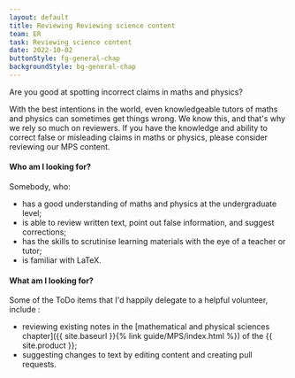 ```yaml
---
layout: default
title: Reviewing Reviewing science content
team: ER
task: Reviewing science content
date: 2022-10-02
buttonStyle: fg-general-chap
backgroundStyle: bg-general-chap
---
```


Are you good at spotting incorrect claims in maths and physics?
<!-- excerpt-end -->
With the best intentions in the world, even knowledgeable tutors of maths and physics can sometimes get things wrong. We know this, and that's why we rely so much on reviewers. If you have the knowledge and ability to correct false or misleading claims in maths or physics, please consider reviewing our MPS content.
#### Who am I looking for?

Somebody, who:

+ has a good understanding of maths and physics at the undergraduate level;
+ is able to review written text, point out false information, and suggest corrections;
+ has the skills to scrutinise  learning materials with the eye of a teacher or tutor;
+ is familiar with LaTeX.

#### What am I looking for?

Some of the ToDo items that I'd happily delegate to a helpful volunteer, include :

+ reviewing existing notes in the [mathematical and physical sciences chapter]({{ site.baseurl }}{% link guide/MPS/index.html %}) of the {{ site.product }};
+ suggesting changes to text by editing content and creating pull requests.
